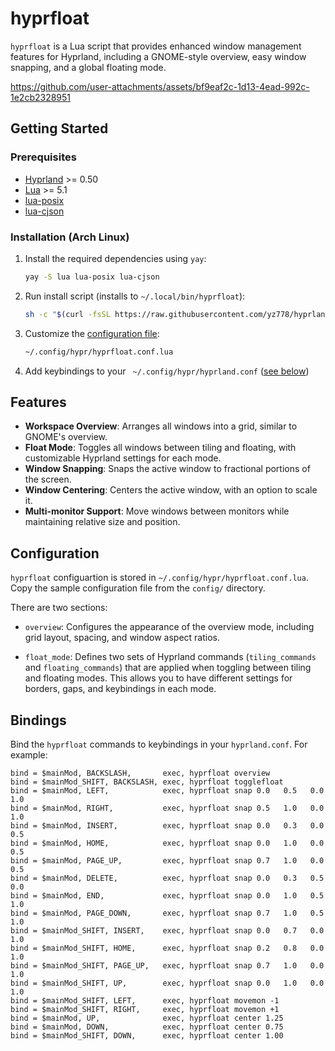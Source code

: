 # hyprfloat

`hyprfloat` is a Lua script that provides enhanced window management features for Hyprland, including a GNOME-style overview, easy window snapping, and a global floating mode.

https://github.com/user-attachments/assets/bf9eaf2c-1d13-4ead-992c-1e2cb2328951

## Getting Started

### Prerequisites

- [Hyprland](https://hypr.land/) >= 0.50
- [Lua](https://lua.org) >= 5.1
- [lua-posix](https://github.com/luaposix/luaposix)
- [lua-cjson](https://github.com/mpx/lua-cjson/)

### Installation (Arch Linux)

1.  Install the required dependencies using `yay`:
    ```sh
    yay -S lua lua-posix lua-cjson
    ```

2.  Run install script (installs to `~/.local/bin/hyprfloat`):
    ```sh
    sh -c "$(curl -fsSL https://raw.githubusercontent.com/yz778/hyprland/main/install.sh)"
    ```

3.  Customize the [configuration file](config/hyprfloat.conf.lua):
    ```sh
    ~/.config/hypr/hyprfloat.conf.lua
    ```

4.  Add keybindings to your ` ~/.config/hypr/hyprland.conf` ([see below](#bindings))

## Features

- **Workspace Overview**: Arranges all windows into a grid, similar to GNOME's overview.
- **Float Mode**: Toggles all windows between tiling and floating, with customizable Hyprland settings for each mode.
- **Window Snapping**: Snaps the active window to fractional portions of the screen.
- **Window Centering**: Centers the active window, with an option to scale it.
- **Multi-monitor Support**: Move windows between monitors while maintaining relative size and position.

## Configuration

`hyprfloat` configuartion is stored in `~/.config/hypr/hyprfloat.conf.lua`. Copy the sample configuration file from the `config/` directory.

There are two sections:

- `overview`: Configures the appearance of the overview mode, including grid layout, spacing, and window aspect ratios.

- `float_mode`: Defines two sets of Hyprland commands (`tiling_commands` and `floating_commands`) that are applied when toggling between tiling and floating modes. This allows you to have different settings for borders, gaps, and keybindings in each mode.

## Bindings

Bind the `hyprfloat` commands to keybindings in your `hyprland.conf`. For example:

```
bind = $mainMod, BACKSLASH,       exec, hyprfloat overview
bind = $mainMod_SHIFT, BACKSLASH, exec, hyprfloat togglefloat
bind = $mainMod, LEFT,            exec, hyprfloat snap 0.0   0.5   0.0   1.0
bind = $mainMod, RIGHT,           exec, hyprfloat snap 0.5   1.0   0.0   1.0
bind = $mainMod, INSERT,          exec, hyprfloat snap 0.0   0.3   0.0   0.5
bind = $mainMod, HOME,            exec, hyprfloat snap 0.0   1.0   0.0   0.5
bind = $mainMod, PAGE_UP,         exec, hyprfloat snap 0.7   1.0   0.0   0.5
bind = $mainMod, DELETE,          exec, hyprfloat snap 0.0   0.3   0.5   0.0
bind = $mainMod, END,             exec, hyprfloat snap 0.0   1.0   0.5   1.0
bind = $mainMod, PAGE_DOWN,       exec, hyprfloat snap 0.7   1.0   0.5   1.0
bind = $mainMod_SHIFT, INSERT,    exec, hyprfloat snap 0.0   0.7   0.0   1.0
bind = $mainMod_SHIFT, HOME,      exec, hyprfloat snap 0.2   0.8   0.0   1.0
bind = $mainMod_SHIFT, PAGE_UP,   exec, hyprfloat snap 0.7   1.0   0.0   1.0
bind = $mainMod_SHIFT, UP,        exec, hyprfloat snap 0.0   1.0   0.0   1.0
bind = $mainMod_SHIFT, LEFT,      exec, hyprfloat movemon -1
bind = $mainMod_SHIFT, RIGHT,     exec, hyprfloat movemon +1
bind = $mainMod, UP,              exec, hyprfloat center 1.25
bind = $mainMod, DOWN,            exec, hyprfloat center 0.75
bind = $mainMod_SHIFT, DOWN,      exec, hyprfloat center 1.00
```
